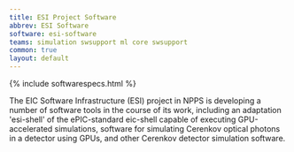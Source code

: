 ```yaml
---
title: ESI Project Software
abbrev: ESI Software
software: esi-software
teams: simulation swsupport ml core swsupport
common: true
layout: default
---
```


{% include softwarespecs.html %}

The EIC Software Infrastructure (ESI) project in NPPS is developing a number of software tools in the course of its work, including an adaptation 'esi-shell' of the ePIC-standard eic-shell capable of executing GPU-accelerated simulations, software for simulating Cerenkov optical photons in a detector using GPUs, and other Cerenkov detector simulation software.

